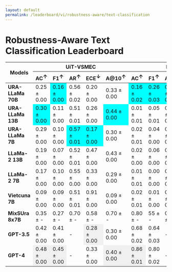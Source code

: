 ```yaml
---
layout: default
permalink: /leaderboard/vi/robustness-aware/text-classification
---
```

# Robustness-Aware Text Classification Leaderboard

<table class="table table-bordered table-sm w-100 dtHorizontalTable" cellspacing="0">
    <thead>
        <tr>
            <th rowspan="2" class="text-center align-middle"><b>Models</b></th>
            <th colspan="5" class="text-center"><b>UiT-VSMEC</b></th>
            <th colspan="5" class="text-center"><b>PhoATIS</b></th>
        </tr>
        <tr>
            <th class="text-center"><b>AC<span style="vertical-align: super;">↑</span></b></th>
            <th class="text-center"><b>F1<span style="vertical-align: super;">↑</span></b></th>
            <th class="text-center"><b>AR<span style="vertical-align: super;">↑</span></b></th>
            <th class="text-center"><b>ECE<span style="vertical-align: super;">↓</span></b></th>
            <th class="text-center"><b>A@10<span style="vertical-align: super;">↑</span></b></th>
            <th class="text-center"><b>AC<span style="vertical-align: super;">↑</span></b></th>
            <th class="text-center"><b>F1<span style="vertical-align: super;">↑</span></b></th>
            <th class="text-center"><b>AR<span style="vertical-align: super;">↑</span></b></th>
            <th class="text-center"><b>ECE<span style="vertical-align: super;">↓</span></b></th>
            <th class="text-center"><b>A@10<span style="vertical-align: super;">↑</span></b></th>
        </tr>
    </thead>
    <tbody>
        <tr>
            <td class="text-center"><b>URA-LLaMa 70B</b></td>
            <td class="text-center">0.25 ± 0.00</td>
            <td class="text-center" style="background-color: cyan;">0.16 ± 0.00</td>
            <td class="text-center">0.56 ± 0.02</td>
            <td class="text-center">0.20 ± 0.00</td>
            <td class="text-center">0.33 ± 0.00</td>
            <td class="text-center" style="background-color: cyan;">0.16 ± 0.02</td>
            <td class="text-center" style="background-color: cyan;">0.26 ± 0.03</td>
            <td class="text-center" style="background-color: cyan;">0.79 ± 0.00</td>
            <td class="text-center">0.79 ± 0.02</td>
            <td class="text-center" style="background-color: cyan;">0.08 ± 0.06</td>
        </tr>
        <tr>
            <td class="text-center"><b>URA-LLaMa 13B</b></td>
            <td class="text-center" style="background-color: cyan;">0.30 ± 0.00</td>
            <td class="text-center">0.11 ± 0.00</td>
            <td class="text-center">0.51 ± 0.01</td>
            <td class="text-center">0.26 ± 0.00</td>
            <td class="text-center" style="background-color: cyan;">0.44 ± 0.00</td>
            <td class="text-center">0.01 ± 0.01</td>
            <td class="text-center">0.05 ± 0.01</td>
            <td class="text-center">0.47 ± 0.01</td>
            <td class="text-center">0.84 ± 0.01</td>
            <td class="text-center">0.00 ± 0.04</td>
        </tr>
        <tr>
            <td class="text-center"><b>URA-LLaMa 7B</b></td>
            <td class="text-center">0.29 ± 0.00</td>
            <td class="text-center">0.10 ± 0.00</td>
            <td class="text-center" style="background-color: cyan;">0.57 ± 0.01</td>
            <td class="text-center" style="background-color: cyan;">0.17 ± 0.00</td>
            <td class="text-center">0.30 ± 0.00</td>
            <td class="text-center">0.02 ± 0.01</td>
            <td class="text-center">0.04 ± 0.00</td>
            <td class="text-center">0.55 ± 0.01</td>
            <td class="text-center" style="background-color: cyan;">0.18 ± 0.01</td>
            <td class="text-center">0.01 ± 0.02</td>
        </tr>
        <tr>
            <td class="text-center"><b>LLaMa-2 13B</b></td>
            <td class="text-center">0.19 ± 0.00</td>
            <td class="text-center">0.07 ± 0.00</td>
            <td class="text-center">0.52 ± 0.01</td>
            <td class="text-center">0.47 ± 0.00</td>
            <td class="text-center">0.43 ± 0.00</td>
            <td class="text-center">0.02 ± 0.00</td>
            <td class="text-center">0.06 ± 0.00</td>
            <td class="text-center">0.57 ± 0.01</td>
            <td class="text-center">0.91 ± 0.00</td>
            <td class="text-center">0.01 ± 0.00</td>
        </tr>
        <tr>
            <td class="text-center"><b>LLaMa-2 7B</b></td>
            <td class="text-center">0.17 ± 0.00</td>
            <td class="text-center">0.10 ± 0.00</td>
            <td class="text-center">0.55 ± 0.00</td>
            <td class="text-center">0.33 ± 0.00</td>
            <td class="text-center">0.29 ± 0.00</td>
            <td class="text-center">0.01 ± 0.01</td>
            <td class="text-center">0.00 ± 0.00</td>
            <td class="text-center">0.56 ± 0.00</td>
            <td class="text-center">0.69 ± 0.01</td>
            <td class="text-center">0.02 ± 0.02</td>
        </tr>
        <tr>
            <td class="text-center"><b>Vietcuna 7B</b></td>
            <td class="text-center">0.09 ± 0.00</td>
            <td class="text-center">0.09 ± 0.00</td>
            <td class="text-center">0.51 ± 0.01</td>
            <td class="text-center">0.91 ± 0.00</td>
            <td class="text-center">0.09 ± 0.00</td>
            <td class="text-center">0.02 ± 0.01</td>
            <td class="text-center">0.01 ± 0.00</td>
            <td class="text-center">0.55 ± 0.01</td>
            <td class="text-center">0.23 ± 0.01</td>
            <td class="text-center">0.02 ± 0.01</td>
        </tr>
        <tr>
            <td class="text-center"><b>MixSUra 8x7B</b></td>
            <td class="text-center">0.35 ± -</td>
            <td class="text-center">0.27 ± -</td>
            <td class="text-center">0.70 ± -</td>
            <td class="text-center">0.58 ± -</td>
            <td class="text-center">0.70 ± -</td>
            <td class="text-center">0.80 ± -</td>
            <td class="text-center">55 ± -</td>
            <td class="text-center">0.94 ± -</td>
            <td class="text-center">0.15 ± -</td>
            <td class="text-center">0.88 ± -</td>
        </tr>
        <tr>
            <td class="text-center"><b>GPT-3.5</b></td>
            <td class="text-center">0.42 ± 0.00</td>
            <td class="text-center">0.41 ± 0.00</td>
            <td class="text-center">-</td>
            <td class="text-center" style="background-color: #f0f0f0;">0.28 ± 0.00</td>
            <td class="text-center">0.30 ± 0.00</td>
            <td class="text-center">0.68 ± 0.02</td>
            <td class="text-center">0.64 ± 0.03</td>
            <td class="text-center">-</td>
            <td class="text-center" style="background-color: #f0f0f0;">0.62 ± 0.02</td>
            <td class="text-center">0.70 ± 0.05</td>
        </tr>
        <tr>
            <td class="text-center"><b>GPT-4</b></td>
            <td class="text-center" style="background-color: #f0f0f0;">0.48 ± 0.00</td>
            <td class="text-center" style="background-color: #f0f0f0;">0.45 ± 0.00</td>
            <td class="text-center">-</td>
            <td class="text-center">0.33 ± 0.00</td>
            <td class="text-center" style="background-color: #f0f0f0;">0.40 ± 0.00</td>
            <td class="text-center" style="background-color: #f0f0f0;">0.86 ± 0.01</td>
            <td class="text-center">0.80 ± 0.02</td>
            <td class="text-center">-</td>
            <td class="text-center">0.80 ± 0.01</td>
            <td class="text-center" style="background-color: #f0f0f0;">0.91 ± 0.03</td>
        </tr>
    </tbody>
</table>
